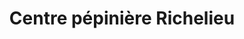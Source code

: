 ---
title: "Centre pépinière Richelieu"
url: /richelieu/centre-pepiniere-richelieu/
shop: garden centre
---